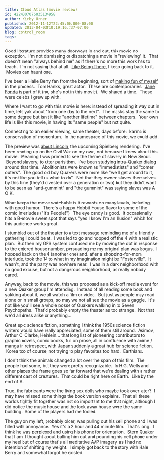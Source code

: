 ```yaml
---
title: Cloud Atlas (movie review)
id: 4224007076035134958
author: Kirby Urner
published: 2012-11-12T22:45:00.000-08:00
updated: 2013-04-03T10:19:16.737-07:00
blog: control_room
tags: 
---
```


Good literature provides many doorways in and out, this movie no exception.  I'm not dismissing or dispatching a movie in "reviewing" it.  That doesn't mean "always behind me" as if there's no more this work has to teach.  I'm not saying that at all.  [Like Being There](http://mybizmo.blogspot.com/2006/01/being-there-movie-review.html), I keep going back to it.  Movies can haunt one.

I've been a Halle Berry fan from the beginning, sort of [making fun of myself](http://mybizmo.blogspot.com/2009/01/about-habitats.html) in the process.  Tom Hanks, great actor.  These are contemporaries.  [Jane Fonda](http://worldgame.blogspot.com/2012/06/our-week-in-indy.html) is part of it (no, she's not in this movie).  We shared a time.  These were celebs I grew up with.

Where I want to go with this movie is here: instead of spreading it way out in time, lets yak about "from one day to the next".  The masks stay the same to some degree but isn't it like "another lifetime" between chapters.  Your own life is like this movie, in having its "same people" but not quite.

Connecting to an earlier viewing, same theater, days before:  karma is conservation of momentum.  In the namespace of this movie, we could add.

The preview was [about Lincoln](http://worldgame.blogspot.com/2012/11/lincoln-movie-review.html), the upcoming Spielberg rendering.  I've been reading up on the Civil War on my own, not because I knew about this movie.  Meaning I was primed to see the theme of slavery in New Seoul.  Beyond slavery, to utter parisitism.  I've been studying intra-Quaker dialog around that time.  Abolitionists were known as "immediatists" and "comer outers".  The good old boy Quakers were more like "we'll get around to it, it's not like you tell us what to do".  Not that they owned slaves themselves by this time (they'd divested over a generation or two) but they didn't want to be seen as "anti-gummint" and "the gummint" was saying slaves was A O K.

What keeps the movie watchable is it rewards on many levels, including with good humor.  There's a happy Hobbit House flavor to some of the comic interludes ("It's People!").  The eye candy is good.  It occasionally hits a B-movie sweet spot that says "yes I know I'm an illusion" which for this audience works great.

I stumbled out of the theater to a text message reminding me of a friendly gathering I could be at.  I was led to go and hopped off the 4 with a realistic plan.  But then my GPS system confused me by moving the dot in response to the entered house number, persuading me my original plan was bogus.  I hopped back on the 4 (another one) and, after a shopping-for-mom interlude, took the 14 to what in my imagination might be "Fosterville".  It wasn't, and the party was nowhere near.  I was in a dark neighborhood with no good excuse, but not a dangerous neighborhood, as really nobody cared.

Anyway, back to the movie, this was proposed as a kick-off media event for a new Quaker group I'm attending.  Instead of all reading some book and yakking about it, we all watch a film or video.  But just as people may read alone or in small groups, so may we not all see the movie as a gaggle.  It's not like you'll see a whole posse of Quakers walking in to Seven Psychopaths.  That'd probably empty the theater as too strange.  Not that we'd all dress alike or anything...

Great epic science fiction, something I think the 1950s science fiction writers would have really appreciated, some of them still around.  Asimov, Arthur C. Clarke, Heinlein... that long list of pioneering contributors to graphic novels, comic books, full on prose, all in confluence with anime / manga in retrospect, with Japan suddenly a great hub for science fiction.  Korea too of course, not trying to play favorites too hard.  Earthians.

I don't think the animals changed a lot over the span of this film.  The people had some, but they were pretty recognizable.  In H.G. Wells and other places the frame goes so far forward that we're dealing with a rather different cast of creatures.  That could be right here on Earth.  Like by the end of AI. 

True, the fabricants were the living sex dolls who maybe took over later?  I may have missed some things the book version explains.  That all these worlds tightly fit together was not so important to me that night, although I did notice the music house and the lock away house were the same building.  Some of the players had me fooled.

The guy on my left, probably older, was pulling out his cell phone and I was filled with annoyance.  Yes it's a 2 hour and 44 minute film.  That's long.  I think he was perplexed and using his phone for orientation.  Stern Quaker that I am, I thought about balling him out and pounding his cell phone under my heel but of course that's all meditative AVP imagery, as I had no intention of shifting my weight.  I simply got back to the story with Hale Berry and somewhat forgot he existed.